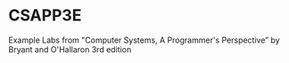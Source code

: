 # CSAPP3E
Example Labs from "Computer Systems, A Programmer's Perspective” by Bryant and O'Hallaron 3rd edition
